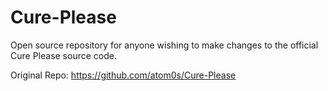 Cure-Please
===========

Open source repository for anyone wishing to make changes to the official Cure Please source code.

Original Repo: https://github.com/atom0s/Cure-Please
